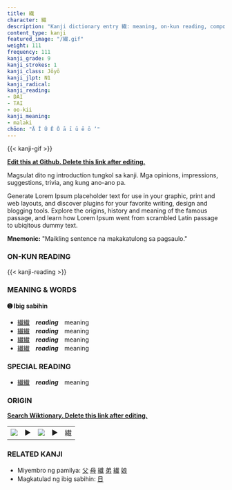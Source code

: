 ```yaml
---
title: 繊
character: 繊
description: "Kanji dictionary entry 繊: meaning, on-kun reading, compounds, origin, related kanji"
content_type: kanji
featured_image: "/繊.gif"
weight: 111
frequency: 111
kanji_grade: 9
kanji_strokes: 1
kanji_class: Jōyō
kanji_jlpt: N1
kanji_radical: 
kanji_reading: 
- DAI
- TAI
- oo-kii
kanji_meaning:
- malaki
chōon: "Ā Ī Ū Ē Ō ā ī ū ē ō ’"
---
```

[//]: # (Don't edit the line below. Kanji animated GIF code is automatically generated.)
{{< kanji-gif >}}

[//]: # (Edit below this line.)

**[Edit this at Github. Delete this link after editing.](https://github.com/tim0g/tim/tree/main/content/kanji/繊/index.md)**

Magsulat dito ng introduction tungkol sa kanji. Mga opinions, impressions, suggestions, trivia, ang kung ano-ano pa.

Generate Lorem Ipsum placeholder text for use in your graphic, print and web layouts, and discover plugins for your favorite writing, design and blogging tools. Explore the origins, history and meaning of the famous passage, and learn how Lorem Ipsum went from scrambled Latin passage to ubiqitous dummy text.
 
**Mnemonic:** "Maikling sentence na makakatulong sa pagsaulo."

### ON-KUN READING

[//]: # (Don't edit the line below. ON-KUN READING code is automatically generated.)
{{< kanji-reading >}}

### MEANING & WORDS

#### ➊ **Ibig sabihin**
  - [繊](../繊)[繊](../繊)　***reading***　meaning
  - [繊](../繊)[繊](../繊)　***reading***　meaning
  - [繊](../繊)[繊](../繊)　***reading***　meaning
  - [繊](../繊)[繊](../繊)　***reading***　meaning

### SPECIAL READING
  - [繊](../繊)[繊](../繊)　***reading***　meaning

### ORIGIN

**[Search Wiktionary. Delete this link after editing.](https://wiktionary.org/wiki/繊)**
<table class="kanji-table"><tr><td>
<img src="60px-繊-bronze.svg.png">
</td><td>▶</td><td>
<img src="60px-繊-oracle.svg.png">
</td><td>▶</td>
<td class="kanji-origin">繊</td>
</tr></table>

### RELATED KANJI
- Miyembro ng pamilya: [父](../父) [母](../母) [繊](../繊) [弟](../弟) [繊](../繊) [娘](../娘)
- Magkatulad ng ibig sabihin: [日](../日)
